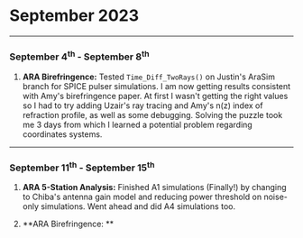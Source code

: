 # September 2023

---

### September 4<sup>th</sup> - September 8<sup>th</sup>

1. **ARA Birefringence:** Tested `Time_Diff_TwoRays()` on Justin's AraSim branch for SPICE pulser simulations. I am now getting results consistent with Amy's birefringence paper. At first I wasn't getting the right values so I had to try adding Uzair's ray tracing and Amy's n(z) index of refraction profile, as well as some debugging. Solving the puzzle took me 3 days from which I learned a potential problem regarding coordinates systems.

---

### September 11<sup>th</sup> - September 15<sup>th</sup>

1. **ARA 5-Station Analysis:** Finished A1 simulations (Finally!) by changing to Chiba's antenna gain model and reducing power threshold on noise-only simulations. Went ahead and did A4 simulations too. 

2. **ARA Birefringence: ** 
